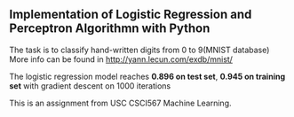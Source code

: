 ## Implementation of Logistic Regression and Perceptron Algorithmn with Python 

The task is to classify hand-written digits from 0 to 9(MNIST database) More info can be found in http://yann.lecun.com/exdb/mnist/

The logistic regression model reaches **0.896 on test set**, **0.945 on training set** with gradient descent on 1000 iterations 

This is an assignment from USC CSCI567 Machine Learning.